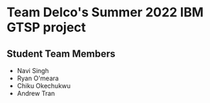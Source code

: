 # Team Delco's Summer 2022 IBM GTSP project
## Student Team Members
* Navi Singh
* Ryan O'meara
* Chiku Okechukwu
* Andrew Tran
